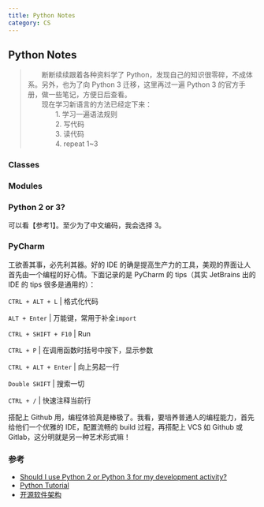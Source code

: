 ```yaml
---
title: Python Notes
category: CS
---
```


## Python Notes

> 　　断断续续跟着各种资料学了 Python，发现自己的知识很零碎，不成体系。另外，也为了向 Python 3 迁移，这里再过一遍 Python 3 的官方手册，做一些笔记，方便日后查看。  
> 　　现在学习新语言的方法已经定下来：  
> 　　　　1. 学习一遍语法规则  
> 　　　　2. 写代码  
> 　　　　3. 读代码  
> 　　　　4. repeat 1~3

### Classes

### Modules



### Python 2 or 3?

可以看【参考1】。至少为了中文编码，我会选择 3。

### PyCharm

工欲善其事，必先利其器。好的 IDE 的确是提高生产力的工具，美观的界面让人首先由一个编程的好心情。下面记录的是 PyCharm 的 tips（其实 JetBrains 出的 IDE 的 tips 很多是通用的）：

`CTRL + ALT + L` | 格式化代码

`ALT + Enter` | 万能键，常用于补全`import`

`CTRL + SHIFT + F10` | Run

`CTRL + P` | 在调用函数时括号中按下，显示参数

`CTRL + ALT + Enter` | 向上另起一行

`Double SHIFT` | 搜索一切

`CTRL + /` | 快速注释当前行

搭配上 Github 用，编程体验真是棒极了。我看，要培养普通人的编程能力，首先给他们一个优雅的 IDE，配置流畅的 build 过程，再搭配上 VCS 如 Github 或 Gitlab，这分明就是另一种艺术形式嘛！

### 参考

- [Should I use Python 2 or Python 3 for my development activity?](https://wiki.python.org/moin/Python2orPython3)
- [Python Tutorial](https://docs.python.org/3/tutorial)
- [开源软件架构](http://www.ituring.com.cn/book/miniarticle/5486)